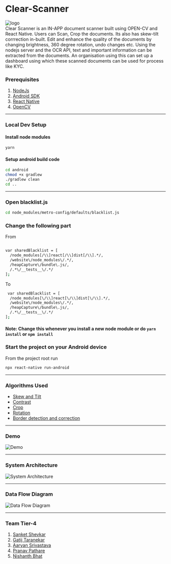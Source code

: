 # Clear-Scanner
![logo](https://hackrx.s3.ap-south-1.amazonaws.com/logo.png)\
Clear Scanner is an IN-APP document scanner built using OPEN-CV and React Native. Users can Scan, Crop the documents. Its also has skew-tilt corrrection in-built. Edit and enhance the quality of the documents by changing brightness, 360 degree rotation, undo changes etc.
Using the nodejs server and the OCR API, text and important information can be extracted from the documents.
An organisation using this can set up a dashboard using which these scanned documents can be used for process like KYC.

### Prerequisites
1. [NodeJs](https://nodejs.org/en/download/)
2. [Android SDK](https://developer.android.com/studio)
3. [React Native](https://reactnative.dev/)
3. [OpenCV](https://opencv.org/android/)


---
### Local Dev Setup

#### Install node modules
```sh
yarn
```

#### Setup android build code
```sh
cd android
chmod +x gradlew
./gradlew clean
cd ..
```
---

### Open blacklist.js
```sh
cd node_modules/metro-config/defaults/blacklist.js
```

### Change the following part

From
```sh

var sharedBlacklist = [
  /node_modules[/\\]react[/\\]dist[/\\].*/,
  /website\/node_modules\/.*/,
  /heapCapture\/bundle\.js/,
  /.*\/__tests__\/.*/
];
```

To
```sh
 var sharedBlacklist = [
  /node_modules[\/\\]react[\/\\]dist[\/\\].*/,
  /website\/node_modules\/.*/,
  /heapCapture\/bundle\.js/,
  /.*\/__tests__\/.*/
];
```
#### Note: Change this whenever you install a new node module or do `yarn install` or `npm install`

### Start the project on your Android device

From the project root run
```sh
npx react-native run-android
```

---
### Algorithms Used
- [Skew and Tilt](https://gist.github.com/nishanthbhat07/ee06c232c0f1d052b382315afaf37802)
- [Contrast](https://gist.github.com/nishanthbhat07/8910cfebd9f5d7ca3c817803f57ee3a3)
- [Crop](https://gist.github.com/nishanthbhat07/41a528c274ec69d511617fd0ac4025b7)
- [Rotation](https://gist.github.com/nishanthbhat07/9d87ab7a4bb779b7fb8e4ffdd0b6d5b4)
- [Border detection and correction](https://gist.github.com/nishanthbhat07/4ce3206f784734282ac5e817dd6366af)

---
### Demo
![Demo](https://hackrx.s3.ap-south-1.amazonaws.com/WhatsApp+Video+2021-07-24+at+08.26.38.gif)

---
### System Architecture
![System Architecture](https://hackrx.s3.ap-south-1.amazonaws.com/Archi.png)

---
### Data Flow Diagram
![Data Flow Diagram](https://hackrx.s3.ap-south-1.amazonaws.com/DFD.png)

---

### Team Tier-4
1. [Sanket Shevkar](https://github.com/sanketshevkar)
2. [Gatij Taranekar](https://github.com/gatij10)
3. [Aaryan Srivastava](https://github.com/aaryan11-hash)
4. [Pranav Pathare](https://github.com/Pranavpathare)
5. [Nishanth Bhat](https://github.com/nishanthbhat07)
